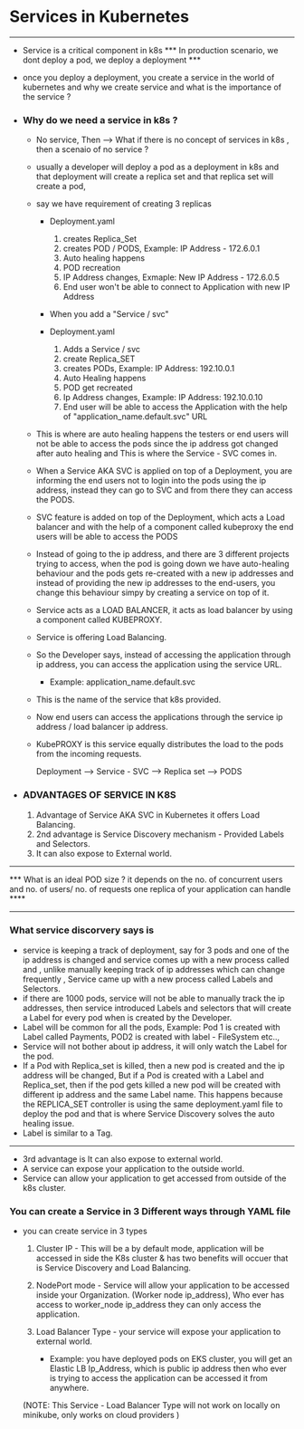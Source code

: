# Services in Kubernetes 
___________________________________________________________________________________________________

- Service is a critical component in k8s
*** In production scenario, we dont deploy a pod, we deploy a deployment  ***
- once you deploy a deployment, you create a service in the world of kubernetes and why we create service and what is the importance of the service ? 

- ### Why do we need a service in k8s ? 

    - No service, Then --> What if there is no concept of services in k8s , then a scenaio of no service ?
    - usually a developer will deploy a pod as a deployment in k8s and that deployment will create a replica set and that replica set will create a pod, 
    - say we have requirement of creating 3 replicas

        - Deployment.yaml 
            1. creates Replica_Set
            2. creates POD / PODS, Example: IP Address - 172.6.0.1
            3. Auto healing happens
            4. POD recreation
            5. IP Address changes, Exmaple: New IP Address - 172.6.0.5
            6. End user won't be able to connect to Application with new IP Address

        - When you add a "Service / svc" 

        - Deployment.yaml
            1. Adds a Service / svc
            2. create Replica_SET
            3. creates PODs, Example: IP Address: 192.10.0.1
            4. Auto Healing happens
            5. POD get recreated
            6. Ip Address changes, Example: IP Address: 192.10.0.10 
            7. End user will be able to access the Application with the help of "application_name.default.svc" URL


    - This is where are auto healing happens the testers or end users will not be able to access the pods since the ip address got changed after auto healing and This is where the Service - SVC comes in.
    - When a Service AKA SVC is applied on top of a Deployment, you are informing the end users not to login into the pods using the ip address, instead they can go to SVC and from there they can access the PODS.       
    - SVC feature is added on top of the Deployment, which acts a Load balancer and with the help of a component called kubeproxy the end users will be able to access the PODS
    - Instead of going to the ip address, and there are 3 different projects trying to access, when the pod is going down we have auto-healing behaviour and the pods gets re-created with a new ip addresses and instead of providing the new ip addresses to the end-users, you change this behaviour simpy by creating a service on top of it.
    - Service acts as a LOAD BALANCER, it acts as load balancer by using a component called KUBEPROXY.
    - Service is offering Load Balancing. 
    - So the Developer says, instead of accessing the application through ip address, you can access the application using the service URL.
        - Example: application_name.default.svc 
    - This is the name of the service that k8s provided.
    - Now end users can access the applications through the service ip address / load balancer ip address. 
    - KubePROXY is this service equally distributes the load to the pods from the incoming requests. 

        Deployment --> Service - SVC --> Replica set --> PODS

- ### ADVANTAGES OF SERVICE IN K8S

    1. Advantage of Service AKA SVC in Kubernetes it offers Load Balancing.
    2. 2nd advantage is Service Discovery mechanism - Provided Labels and Selectors.
    3. It can also expose to External world. 

___________________________________________________________________________________________________

*** What is an ideal POD size ? it depends on the no. of concurrent users and no. of users/ no. of requests one replica of your application can handle ****

___________________________________________________________________________________________________

### What service discorvery says is
- service is keeping a track of deployment, say for 3 pods and one of the ip address is changed and service comes up with a new process called <Labels> and <Selectors>, unlike manually keeping track of ip addresses which can change frequently , Service came up with a new process called Labels and Selectors.
- if there are 1000 pods, service will not be able to manually track the ip addresses, then service introduced Labels and selectors that will create a Label for every pod when is created by the Developer.
- Label will be common for all the pods, Example: Pod 1 is created with Label called Payments, POD2 is created with label - FileSystem etc..,
- Service will not bother about ip address, it will only watch the Label for the pod. 
- If a Pod with Replica_set is killed, then a new pod is created and the ip address will be changed, But if a Pod is created with a Label and Replica_set, then if the pod gets killed a new pod will be created with different ip address and the same Label name. This happens because the REPLICA_SET controller is using the same deployment.yaml file to deploy the pod and that is where Service Discovery solves the auto healing issue.
- Label is similar to a Tag.

___________________________________________________________________________________________________

- 3rd advantage is It can also expose to external world.
- A service can expose your application to the outside world.
- Service can allow your application to get accessed from outside of the k8s cluster.


### You can create a Service in 3 Different ways through YAML file

- you can create service in 3 types
    1. Cluster IP   - This will be a by default mode, application will be accessed in side the K8s cluster & has two benefits will occuer that is Service Discovery and Load Balancing. 
    
    2. NodePort mode    - Service will allow your application to be accessed inside your Organization. (Worker node ip_address), Who ever has access to worker_node ip_address they can only access the application.
    
    3. Load Balancer Type   - your service will expose your application to external world. 
        - Example: you have deployed pods on EKS cluster, you will get an Elastic LB Ip_Address, which is public ip address then who ever is trying to access the application can be accessed it from anywhere.
    
    (NOTE: This Service - Load Balancer Type will not work on locally on minikube, only works on cloud providers  )
